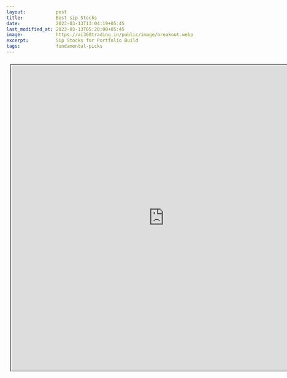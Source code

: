 ```yaml
---
layout:           post
title:            Best sip Stocks
date:             2023-03-13T13:04:19+05:45
last_modified_at: 2023-03-13T05:20:00+05:45
image:            https://ai360trading.in/public/image/breakout.webp
excerpt:          Sip Stocks for Portfolio Build
tags:             fundamental-picks
---
```




<iframe src="https://docs.google.com/spreadsheets/d/e/2PACX-1vRpiOxn4gSzXiLj__dj04AwXadV7o3ChWvnV3Pr5zu4N3A1gaPSaf5beSzaTBq6znfU5I9Izw0pwqm9/pubhtml?gid=1809990558&single=true&amp;widget=true&amp;headers=false" scrolling="yes" style="border: 1px solid black; position: relative; margin-left: 10px; margin-top: 10px; width: 800px; height: 800px; ">
</iframe>

